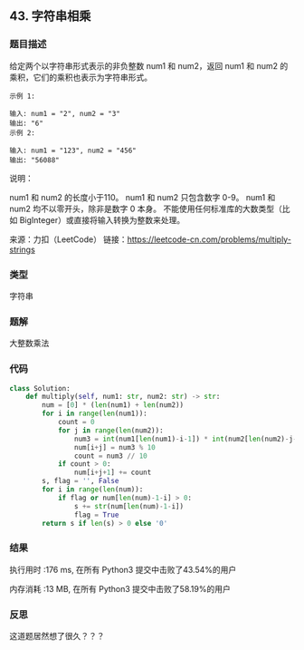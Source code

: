 ## 43. 字符串相乘



### 题目描述

给定两个以字符串形式表示的非负整数 num1 和 num2，返回 num1 和 num2 的乘积，它们的乘积也表示为字符串形式。

```
示例 1:

输入: num1 = "2", num2 = "3"
输出: "6"
示例 2:

输入: num1 = "123", num2 = "456"
输出: "56088"
```

说明：

num1 和 num2 的长度小于110。
num1 和 num2 只包含数字 0-9。
num1 和 num2 均不以零开头，除非是数字 0 本身。
不能使用任何标准库的大数类型（比如 BigInteger）或直接将输入转换为整数来处理。

来源：力扣（LeetCode）
链接：https://leetcode-cn.com/problems/multiply-strings



### 类型

字符串



### 题解

大整数乘法



### 代码

```python
class Solution:
    def multiply(self, num1: str, num2: str) -> str:
    	num = [0] * (len(num1) + len(num2))
    	for i in range(len(num1)):
    		count = 0
    		for j in range(len(num2)):
    			num3 = int(num1[len(num1)-i-1]) * int(num2[len(num2)-j-1]) + count + num[i+j]
    			num[i+j] = num3 % 10
    			count = num3 // 10
    		if count > 0:
    			num[i+j+1] += count
    	s, flag = '', False
    	for i in range(len(num)):
    		if flag or num[len(num)-1-i] > 0:
    			s += str(num[len(num)-1-i])
    			flag = True
    	return s if len(s) > 0 else '0'
```



### 结果

执行用时 :176 ms, 在所有 Python3 提交中击败了43.54%的用户

内存消耗 :13 MB, 在所有 Python3 提交中击败了58.19%的用户



### 反思

这道题居然想了很久？？？